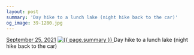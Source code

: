 ```yaml
---
layout: post
summary: 'Day hike to a lunch lake (night hike back to the car)'
og_image: 39-1280.jpg
---
```


<p>
  <time>
    <a href="/39">September 25, 2021</a>
  </time>
  <a href="/39">
    <img src="{{ site.assets_url }}/39-640.jpg" srcset="{{ site.assets_url }}/39-320.jpg 320w, {{ site.assets_url }}/39-640.jpg 640w, {{ site.assets_url }}/39-960.jpg 960w, {{ site.assets_url }}/39-1280.jpg 1280w" sizes="(min-width: 700px) 50vw, calc(100vw - 2rem)" alt="{{ page.summary }}" />
  </a>
  <span>Day hike to a lunch lake (night hike back to the car)</span>
</p>
